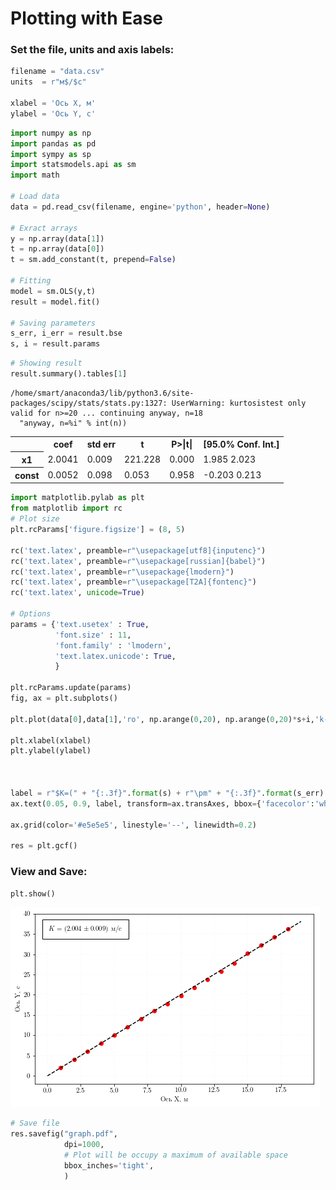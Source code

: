 
# Plotting with Ease

### Set the file, units and axis labels:


```python
filename = "data.csv"
units  = r"м$/$с"

xlabel = 'Ось X, м'
ylabel = 'Ось Y, с'
```


```python
import numpy as np
import pandas as pd
import sympy as sp
import statsmodels.api as sm
import math

# Load data
data = pd.read_csv(filename, engine='python', header=None)

# Exract arrays
y = np.array(data[1])
t = np.array(data[0])
t = sm.add_constant(t, prepend=False)

# Fitting
model = sm.OLS(y,t)
result = model.fit()

# Saving parameters
s_err, i_err = result.bse
s, i = result.params
```


```python
# Showing result
result.summary().tables[1]
```

    /home/smart/anaconda3/lib/python3.6/site-packages/scipy/stats/stats.py:1327: UserWarning: kurtosistest only valid for n>=20 ... continuing anyway, n=18
      "anyway, n=%i" % int(n))





<table class="simpletable">
<tr>
    <td></td>       <th>coef</th>     <th>std err</th>      <th>t</th>      <th>P>|t|</th> <th>[95.0% Conf. Int.]</th> 
</tr>
<tr>
  <th>x1</th>    <td>    2.0041</td> <td>    0.009</td> <td>  221.228</td> <td> 0.000</td> <td>    1.985     2.023</td>
</tr>
<tr>
  <th>const</th> <td>    0.0052</td> <td>    0.098</td> <td>    0.053</td> <td> 0.958</td> <td>   -0.203     0.213</td>
</tr>
</table>




```python
import matplotlib.pylab as plt
from matplotlib import rc
# Plot size
plt.rcParams['figure.figsize'] = (8, 5)

rc('text.latex', preamble=r"\usepackage[utf8]{inputenc}")
rc('text.latex', preamble=r"\usepackage[russian]{babel}")
rc('text.latex', preamble=r"\usepackage{lmodern}")
rc('text.latex', preamble=r"\usepackage[T2A]{fontenc}")
rc('text.latex', unicode=True)

# Options
params = {'text.usetex' : True,
          'font.size' : 11,
          'font.family' : 'lmodern',
          'text.latex.unicode': True,
          }

plt.rcParams.update(params)
fig, ax = plt.subplots()

plt.plot(data[0],data[1],'ro', np.arange(0,20), np.arange(0,20)*s+i,'k--')

plt.xlabel(xlabel)
plt.ylabel(ylabel)



label = r"$K=(" + "{:.3f}".format(s) + r"\pm" + "{:.3f}".format(s_err) + ")$ " + units
ax.text(0.05, 0.9, label, transform=ax.transAxes, bbox={'facecolor':'white', 'edgecolor':'black', 'pad':10})

ax.grid(color='#e5e5e5', linestyle='--', linewidth=0.2)

res = plt.gcf()
```

### View and Save:


```python
plt.show()
```


![png](README.png)



```python
# Save file
res.savefig("graph.pdf", 
            dpi=1000, 
            # Plot will be occupy a maximum of available space
            bbox_inches='tight', 
            )
```

